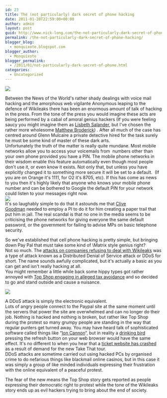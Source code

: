 ```yaml
---
id: 23
title: The (not particularly) dark secret of phone hacking
date: 2011-01-28T22:59:00+00:00
author: admin
layout: post
guid: http://www.nick-long.com/the-not-particularly-dark-secret-of-phone-hacking/
permalink: /the-not-particularly-dark-secret-of-phone-hacking/
blogger_blog:
  - monquixote.blogspot.com
blogger_author:
  - Monquixote
blogger_permalink:
  - /2011/01/not-particularly-dark-secret-of-phone.html
categories:
  - Uncategorized
---
```

<div>
  <div>
    <img src="http://www.nick-long.com/wp-content/uploads/2011/01/wargames.jpg" />
  </div></p> 
  
  <div>
    Between the News of the World's rather shady dealings with voice mail hacking and the amorphous web vigilante Anonymous leaping to the defence of Wikileaks there has been an enormous amount of talk of hacking in the press. From the tone of the press you would imagine these acts are being performed by a cabal of amoral genius hackers (If you were feeling saucy you might imagine them as <a href="http://en.wikipedia.org/wiki/Lisbeth_Salander">Lisbeth Salander</a>, but I've chosen the rather more wholesome <a href="http://en.wikipedia.org/wiki/WarGames">Matthew Broderick</a>) . After all much of the case has centred around Glenn Mulcaire a private detective hired for the task surely he must be some kind of master of these dark arts. 
  </div>
  
  <div>
    Unfortunately the truth of the matter is really quite mundane. Most mobile networks allow you to access your voicemails from  numbers other than your own phone provided you have a PIN. The mobile phone networks in their wisdom enable this feature automatically even though most people don't use it, or even know it exists. Not only that, but unless you have explicitly changed it to something more secure it will be set to a default.  (If you are on Orange it's 1111, for O2 it's 8705, etc). If this has come as news to you then it's highly likely that anyone who knows your mobile phone number and can be bothered to Google the default PIN for your network could listen to your messages right now. 
  </div>
  
  <div>
    <img src="http://leavetheweb.com/wp-content/uploads/2007/06/smash-phone.jpg" />
  </div>
  
  <div>
    It's so laughably simple to do that it astounds me that <a href="http://www.guardian.co.uk/media/2007/jan/26/newsoftheworld.pressandpublishing1">Clive Goodman</a> needed to employ a PI to do it for him creating a paper trail that put him in jail. The real scandal is that no one in the media seems to be criticising the phone networks for giving everyone the same default password, or the government for failing to advise MPs on basic telephone security. 
  </div></p> 
  
  <div>
    So we've established that cell phone hacking is pretty simple, but bringing down Pay Pal that must take some kind of \Matrix style genius right?
  </div>
  
  <div>
    Not so much. The <a href="http://www.bbc.co.uk/news/technology-11935539">attacks on companies refusing to deal with Wikileaks</a> was a type of attack known as a Distributed Denial of Service attack or DDoS for short. The name sounds awfully complicated, but it's actually a basic as you can get and isn't really hacking at all. 
  </div>
  
  <div>
    You might remember a little while back some hippy types got rather annoyed with <a href="http://www.telegraph.co.uk/education/educationnews/8181487/Sir-Philip-Greens-flagship-Topshop-forced-to-close-in-tax-avoidance-protest.html">Top Shop engaging in alleged tax avoidance</a> and so decided to go and stand outside and cause a nuisance. 
  </div></p> 
  
  <div>
    <img src="http://www.nick-long.com/wp-content/uploads/2011/01/topshop-protest-philip-gr-006.jpg" />
  </div></p> 
  
  <div>
    A DDoS attack is simply the electronic equivalent. 
  </div>
  
  <div>
    Lots of angry people connect to the Paypal site at the same moment until the servers that power the site are overwhelmed and can no longer do their job. Nothing is hacked and nothing is broken, but rather like Top Shop during the protest so many grumpy people are standing in the way that regular punters get turned away. You may have heard talk of sophisticated software called things like &#8220;<a href="http://en.wikipedia.org/wiki/LOIC">Ion Cannon</a>&#8220;, but in reality a <a href="http://www.youtube.com/watch?v=oQkSOcPLfP4">drinking bird</a> pressing the refresh button on your web browser would have the same effect. It's no different to when you hear that a <a href="http://music.aol.co.uk/2010/10/29/take-that-tour-site-crash/">ticket website has crashed</a> as a result of demand for the new Take That tour.
  </div>
  
  <div>
    DDoS attacks are sometime carried out using hacked PCs by organised crime to do nefarious things like blackmail online casinos, but in this case it was simply a group of like minded individuals expressing their frustration with the online equivalent of a peaceful protest. 
  </div></p> 
  
  <div>
    The fear of the new means the Top Shop story gets reported as people expressing their democratic right to protest while the tone of the Wikileaks story ends up as evil hackers trying to bring about the end of society.
  </div>
</div>